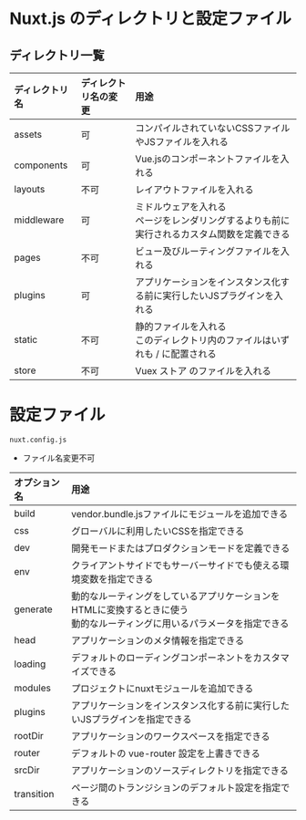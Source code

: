 # Nuxt.js のディレクトリと設定ファイル

## ディレクトリ一覧

| ディレクトリ名   | ディレクトリ名の変更 | 用途                                                     |
| :--------- | :------------ | :------------------------------------------------------- |
| assets     | 可            | コンパイルされていないCSSファイルやJSファイルを入れる                           |
| components | 可            | Vue.jsのコンポーネントファイルを入れる                                  |
| layouts    | 不可          | レイアウトファイルを入れる                                           |
| middleware | 可            | ミドルウェアを入れる<br>ページをレンダリングするよりも前に実行されるカスタム関数を定義できる |
| pages      | 不可          | ビュー及びルーティングファイルを入れる                                    |
| plugins    | 可            | アプリケーションをインスタンス化する前に実行したいJSプラグインを入れる                |
| static     | 不可          | 静的ファイルを入れる<br>このディレクトリ内のファイルはいずれも / に配置される         |
| store      | 不可          | Vuex ストア のファイルを入れる                                      |


# 設定ファイル

```
nuxt.config.js 
```

* ファイル名変更不可

| オプション名    | 用途                                                                        |
| :--------- | :-------------------------------------------------------------------------- |
| build      | vendor.bundle.jsファイルにモジュールを追加できる                                          |
| css        | グローバルに利用したいCSSを指定できる                                                    |
| dev        | 開発モードまたはプロダクションモードを定義できる                                                |
| env        | クライアントサイドでもサーバーサイドでも使える環境変数を指定できる                                    |
| generate   | 動的なルーティングをしているアプリケーションをHTMLに変換するときに使う<br>動的なルーティングに用いるパラメータを指定できる |
| head       | アプリケーションのメタ情報を指定できる                                                     |
| loading    | デフォルトのローディングコンポーネントをカスタマイズできる                                               |
| modules    | プロジェクトにnuxtモジュールを追加できる                                                    |
| plugins    | アプリケーションをインスタンス化する前に実行したいJSプラグインを指定できる                                |
| rootDir    | アプリケーションのワークスペースを指定できる                                                    |
| router     | デフォルトの vue-router 設定を上書きできる                                             |
| srcDir     | アプリケーションのソースディレクトリを指定できる                                                  |
| transition | ページ間のトランジションのデフォルト設定を指定できる                                             |
